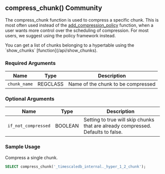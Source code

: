 ## compress_chunk() <tag type="community">Community</tag>

The compress_chunk function is used to compress a specific chunk. This is
most often used instead of the
[add_compression_policy](/compression/add_compression_policy/) function, when a user
wants more control over the scheduling of compression. For most users, we
suggest using the policy framework instead.

<highlight type="tip">
You can get a list of chunks belonging to a hypertable using the
`show_chunks` [function](/api/show_chunks).
</highlight>

### Required Arguments

|Name|Type|Description|
|---|---|---|
| `chunk_name` | REGCLASS | Name of the chunk to be compressed|


### Optional Arguments

|Name|Type|Description|
|---|---|---|
| `if_not_compressed` | BOOLEAN | Setting to true will skip chunks that are already compressed. Defaults to false.|

### Sample Usage 
Compress a single chunk.

``` sql
SELECT compress_chunk('_timescaledb_internal._hyper_1_2_chunk');
```
